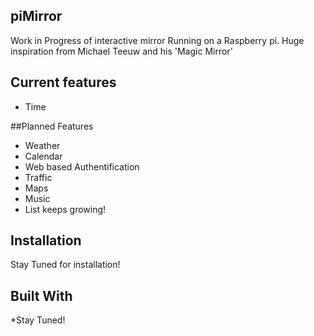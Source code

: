 ## piMirror
Work in Progress of interactive mirror Running on a Raspberry pi. Huge inspiration from Michael Teeuw and his 'Magic Mirror' 

## Current features
* Time

##Planned Features
* Weather
* Calendar
* Web based Authentification
* Traffic
* Maps
* Music
* List keeps growing!

## Installation
Stay Tuned for installation!

## Built With
*Stay Tuned!
